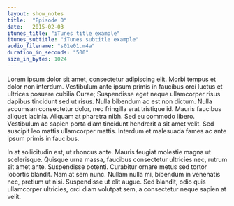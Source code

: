 ```yaml
---
layout: show_notes
title:  "Episode 0"
date:   2015-02-03
itunes_title: "iTunes title example"
itunes_subtitle: "iTunes subtitle example"
audio_filename: "s01e01.m4a"
duration_in_seconds: "500"
size_in_bytes: 1024
---
```


Lorem ipsum dolor sit amet, consectetur adipiscing elit. Morbi tempus et dolor non interdum. Vestibulum ante ipsum primis in faucibus orci luctus et ultrices posuere cubilia Curae; Suspendisse eget neque ullamcorper risus dapibus tincidunt sed ut risus. Nulla bibendum ac est non dictum. Nulla accumsan consectetur dolor, nec fringilla erat tristique id. Mauris faucibus aliquet lacinia. Aliquam at pharetra nibh. Sed eu commodo libero. Vestibulum ac sapien porta diam tincidunt hendrerit a sit amet velit. Sed suscipit leo mattis ullamcorper mattis. Interdum et malesuada fames ac ante ipsum primis in faucibus.

In at sollicitudin est, ut rhoncus ante. Mauris feugiat molestie magna ut scelerisque. Quisque urna massa, faucibus consectetur ultricies nec, rutrum sit amet ante. Suspendisse potenti. Curabitur ornare metus sed tortor lobortis blandit. Nam at sem nunc. Nullam nulla mi, bibendum in venenatis nec, pretium ut nisi. Suspendisse ut elit augue. Sed blandit, odio quis ullamcorper ultricies, orci diam volutpat sem, a consectetur neque sapien at velit.
